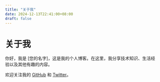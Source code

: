 ```yaml
---
title: "关于我"
date: 2024-12-13T22:41:00+08:00
draft: false
---
```


# 关于我

你好，我是 [您的名字]，这是我的个人博客。在这里，我分享技术知识、生活经验以及其他有趣的内容。

欢迎关注我的 [GitHub](https://github.com/yourusername) 和 [Twitter](https://twitter.com/yourusername)。 